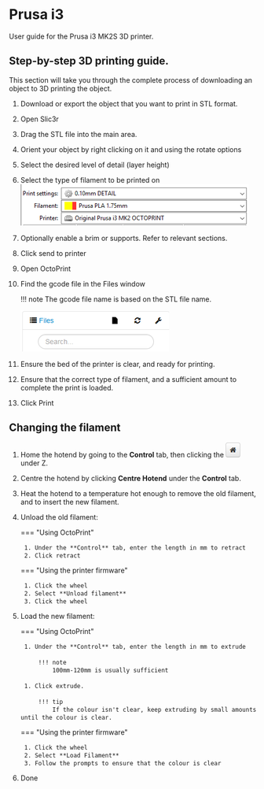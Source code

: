 # Prusa i3

User guide for the Prusa i3 MK2S 3D printer.

## Step-by-step 3D printing guide.
This section will take you through the complete process of downloading an object to 3D printing the object.

1. Download or export the object that you want to print in STL format.
2. Open Slic3r
3. Drag the STL file into the main area.
4. Orient your object by right clicking on it and using the rotate options
5. Select the desired level of detail (layer height)
6. Select the type of filament to be printed on
    ![Slic3r settings](images/silc3r-printsettings.png)
7. Optionally enable a brim or supports. Refer to relevant sections.
8. Click send to printer
9. Open OctoPrint
10. Find the gcode file in the Files window

    !!! note
        The gcode file name is based on the STL file name.


    ![OctoPrint files](images/octoprint-files.png)


11. Ensure the bed of the printer is clear, and ready for printing.
12. Ensure that the correct type of filament, and a sufficient amount to complete the print is loaded.
13. Click Print

## Changing the filament

1. Home the hotend by going to the **Control** tab, then clicking the ![home button](images/octoprint-homeicon.png) under Z.
2. Centre the hotend by clicking **Centre Hotend** under the **Control** tab.
3. Heat the hotend to a temperature hot enough to remove the old filament, and to insert the new filament.
4. Unload the old filament:

    === "Using OctoPrint"

        1. Under the **Control** tab, enter the length in mm to retract
        2. Click retract

    === "Using the printer firmware"

        1. Click the wheel
        2. Select **Unload filament**
        3. Click the wheel

5. Load the new filament:

    === "Using OctoPrint"

        1. Under the **Control** tab, enter the length in mm to extrude

            !!! note
                100mm-120mm is usually sufficient

        1. Click extrude.

            !!! tip
                If the colour isn't clear, keep extruding by small amounts until the colour is clear.

    === "Using the printer firmware"

        1. Click the wheel
        2. Select **Load Filament**
        3. Follow the prompts to ensure that the colour is clear

6. Done